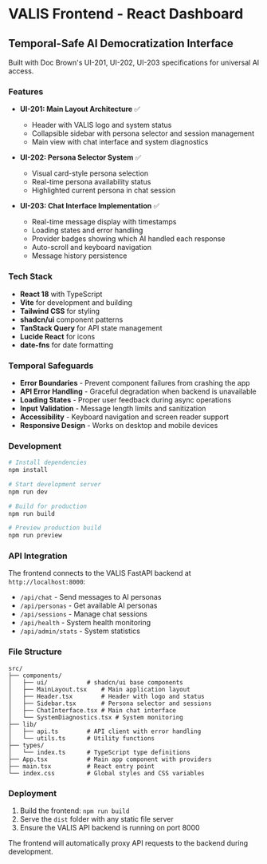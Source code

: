 # VALIS Frontend - React Dashboard

## Temporal-Safe AI Democratization Interface

Built with Doc Brown's UI-201, UI-202, UI-203 specifications for universal AI access.

### Features

- **UI-201: Main Layout Architecture** ✅
  - Header with VALIS logo and system status
  - Collapsible sidebar with persona selector and session management
  - Main view with chat interface and system diagnostics

- **UI-202: Persona Selector System** ✅
  - Visual card-style persona selection
  - Real-time persona availability status
  - Highlighted current persona in chat session

- **UI-203: Chat Interface Implementation** ✅
  - Real-time message display with timestamps
  - Loading states and error handling
  - Provider badges showing which AI handled each response
  - Auto-scroll and keyboard navigation
  - Message history persistence

### Tech Stack

- **React 18** with TypeScript
- **Vite** for development and building
- **Tailwind CSS** for styling
- **shadcn/ui** component patterns
- **TanStack Query** for API state management
- **Lucide React** for icons
- **date-fns** for date formatting

### Temporal Safeguards

- **Error Boundaries** - Prevent component failures from crashing the app
- **API Error Handling** - Graceful degradation when backend is unavailable
- **Loading States** - Proper user feedback during async operations
- **Input Validation** - Message length limits and sanitization
- **Accessibility** - Keyboard navigation and screen reader support
- **Responsive Design** - Works on desktop and mobile devices

### Development

```bash
# Install dependencies
npm install

# Start development server
npm run dev

# Build for production
npm run build

# Preview production build
npm run preview
```

### API Integration

The frontend connects to the VALIS FastAPI backend at `http://localhost:8000`:

- `/api/chat` - Send messages to AI personas
- `/api/personas` - Get available AI personas
- `/api/sessions` - Manage chat sessions
- `/api/health` - System health monitoring
- `/api/admin/stats` - System statistics

### File Structure

```
src/
├── components/
│   ├── ui/           # shadcn/ui base components
│   ├── MainLayout.tsx    # Main application layout
│   ├── Header.tsx        # Header with logo and status
│   ├── Sidebar.tsx       # Persona selector and sessions
│   ├── ChatInterface.tsx # Main chat interface
│   └── SystemDiagnostics.tsx # System monitoring
├── lib/
│   ├── api.ts        # API client with error handling
│   └── utils.ts      # Utility functions
├── types/
│   └── index.ts      # TypeScript type definitions
├── App.tsx           # Main app component with providers
├── main.tsx          # React entry point
└── index.css         # Global styles and CSS variables
```

### Deployment

1. Build the frontend: `npm run build`
2. Serve the `dist` folder with any static file server
3. Ensure the VALIS API backend is running on port 8000

The frontend will automatically proxy API requests to the backend during development.
